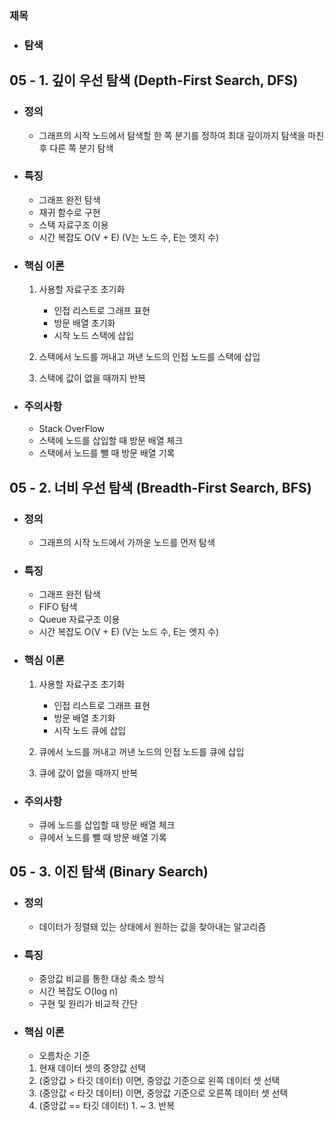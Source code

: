 ### 제목  
- ### 탐색  

## 05 - 1. 깊이 우선 탐색 (Depth-First Search, DFS)
- ### 정의  
    - 그래프의 시작 노드에서 탐색할 한 쪽 분기를 정하여 최대 깊이까지 탐색을 마친 후 다른 쪽 분기 탐색  
  
- ### 특징  
    - 그래프 완전 탐색  
    - 재귀 함수로 구현  
    - 스택 자료구조 이용  
    - 시간 복잡도 O(V + E)  (V는 노드 수, E는 엣지 수)  
  
- ### 핵심 이론  
    1. 사용할 자료구조 초기화  
        - 인접 리스트로 그래프 표현  
        - 방문 배열 초기화  
        - 시작 노드 스택에 삽입  
      
    2. 스택에서 노드를 꺼내고 꺼낸 노드의 인접 노드를 스택에 삽입  
    3. 스택에 값이 없을 때까지 반복  

- ### 주의사항
    - Stack OverFlow  
    - 스택에 노드를 삽입할 때 방문 배열 체크  
    - 스택에서 노드를 뺄 때 방문 배열 기록  

## 05 - 2. 너비 우선 탐색 (Breadth-First Search, BFS)  
- ### 정의  
    - 그래프의 시작 노드에서 가까운 노드를 먼저 탐색  
  
- ### 특징  
    - 그래프 완전 탐색  
    - FIFO 탐색  
    - Queue 자료구조 이용  
    - 시간 복잡도 O(V + E) (V는 노드 수, E는 엣지 수)  
  
- ### 핵심 이론  
    1. 사용할 자료구조 초기화  
        - 인접 리스트로 그래프 표현  
        - 방문 배열 초기화  
        - 시작 노드 큐에 삽입  
    
    2. 큐에서 노드를 꺼내고 꺼낸 노드의 인접 노드를 큐에 삽입  
    3. 큐에 값이 없을 때까지 반복  

- ### 주의사항  
    - 큐에 노드를 삽입할 때 방문 배열 체크  
    - 큐에서 노드를 뺄 때 방문 배열 기록  

## 05 - 3. 이진 탐색 (Binary Search)  
- ### 정의  
    - 데이터가 정렬돼 있는 상태에서 원하는 값을 찾아내는 알고리즘  
  
- ### 특징  
    - 중앙값 비교를 통한 대상 축소 방식  
    - 시간 복잡도 O(log n)  
    - 구현 및 원리가 비교적 간단  

- ### 핵심 이론  
    - 오름차순 기준  
      
    1. 현재 데이터 셋의 중앙값 선택
    2. (중앙값 > 타깃 데이터) 이면, 중앙값 기준으로 왼쪽 데이터 셋 선택  
    3. (중앙값 < 타깃 데이터) 이면, 중앙값 기준으로 오른쪽 데이터 셋 선택  
    4. (중앙값 == 타깃 데이터) 1. ~ 3. 반복  
